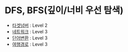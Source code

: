 ﻿# DFS, BFS(깊이/너비 우선 탐색)

* [타겟넘버](https://programmers.co.kr/learn/courses/30/lessons/43165) : Level 2
* [네트워크](https://programmers.co.kr/learn/courses/30/lessons/43162) : Level 3
* [단어변환](https://programmers.co.kr/learn/courses/30/lessons/43163) : Level 3
* [여행경로](https://programmers.co.kr/learn/courses/30/lessons/43164) : Level 3
